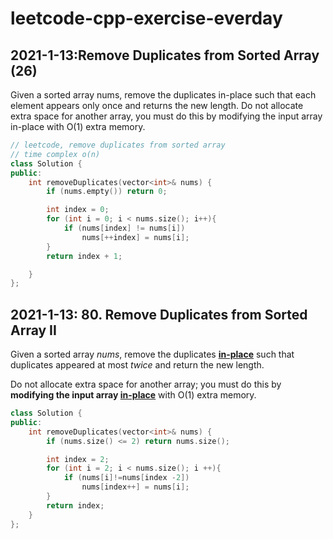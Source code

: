 # leetcode-cpp-exercise-everday

## 2021-1-13:Remove Duplicates from Sorted Array (26)
Given a sorted array nums, remove the duplicates in-place such that each element appears only once and returns the new length.
Do not allocate extra space for another array, you must do this by modifying the input array in-place with O(1) extra memory.

```c++
// leetcode, remove duplicates from sorted array 
// time complex o(n)
class Solution {
public:
    int removeDuplicates(vector<int>& nums) {
        if (nums.empty()) return 0;

        int index = 0;
        for (int i = 0; i < nums.size(); i++){
            if (nums[index] != nums[i])
                nums[++index] = nums[i];
        }
        return index + 1;

    }
};

```



## 2021-1-13:  80. Remove Duplicates from Sorted Array II

Given a sorted array *nums*, remove the duplicates [**in-place**](https://en.wikipedia.org/wiki/In-place_algorithm) such that duplicates appeared at most *twice* and return the new length.

Do not allocate extra space for another array; you must do this by **modifying the input array [in-place](https://en.wikipedia.org/wiki/In-place_algorithm)** with O(1) extra memory.

```c++
class Solution {
public:
    int removeDuplicates(vector<int>& nums) {
        if (nums.size() <= 2) return nums.size();

        int index = 2;
        for (int i = 2; i < nums.size(); i ++){
            if (nums[i]!=nums[index -2])
                nums[index++] = nums[i];
        }
        return index;
    }
};
```

